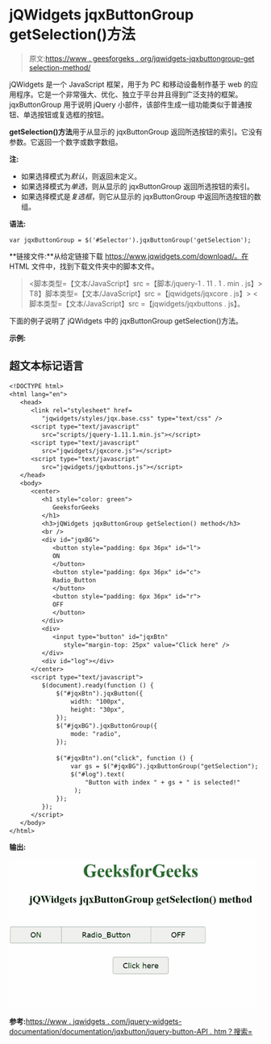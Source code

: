 # jQWidgets jqxButtonGroup getSelection()方法

> 原文:[https://www . geesforgeks . org/jqwidgets-jqxbuttongroup-get selection-method/](https://www.geeksforgeeks.org/jqwidgets-jqxbuttongroup-getselection-method/)

jQWidgets 是一个 JavaScript 框架，用于为 PC 和移动设备制作基于 web 的应用程序。它是一个非常强大、优化、独立于平台并且得到广泛支持的框架。jqxButtonGroup 用于说明 jQuery 小部件，该部件生成一组功能类似于普通按钮、单选按钮或复选框的按钮。

**getSelection()方法**用于从显示的 jqxButtonGroup 返回所选按钮的索引。它没有参数。它返回一个数字或数字数组。

**注:**

*   如果选择模式为*默认*，则返回未定义。
*   如果选择模式为*单选*，则从显示的 jqxButtonGroup 返回所选按钮的索引。
*   如果选择模式是*复选框*，则它从显示的 jqxButtonGroup 中返回所选按钮的数组。

**语法:**

```
var jqxButtonGroup = $('#Selector').jqxButtonGroup('getSelection'); 
```

**链接文件:**从给定链接下载 https://www.jqwidgets.com/download/。在 HTML 文件中，找到下载文件夹中的脚本文件。

> <link rel="”stylesheet”" href="”jqwidgets/styles/jqx.base.css”" type="”text/css”">
> <脚本类型=【文本/JavaScript】src =【脚本/jquery-1 . 11 . 1 . min . js】></脚本>
> T8】脚本类型=【文本/JavaScript】src =【jqwidgets/jqxcore . js】></脚本>
> <脚本类型=【文本/JavaScript】src =【jqwidgets/jqxbuttons . js】。

下面的例子说明了 jQWidgets 中的 jqxButtonGroup getSelection()方法。

**示例:**

## 超文本标记语言

```
<!DOCTYPE html>
<html lang="en">
   <head>
      <link rel="stylesheet" href=
         "jqwidgets/styles/jqx.base.css" type="text/css" />
      <script type="text/javascript" 
         src="scripts/jquery-1.11.1.min.js"></script>
      <script type="text/javascript" 
         src="jqwidgets/jqxcore.js"></script>
      <script type="text/javascript" 
         src="jqwidgets/jqxbuttons.js"></script>
   </head>
   <body>
      <center>
         <h1 style="color: green">
            GeeksforGeeks
         </h1>
         <h3>jQWidgets jqxButtonGroup getSelection() method</h3>
         <br />
         <div id="jqxBG">
            <button style="padding: 6px 36px" id="l">
            ON
            </button>
            <button style="padding: 6px 36px" id="c">
            Radio_Button
            </button>
            <button style="padding: 6px 36px" id="r">
            OFF
            </button>
         </div>
         <div>
            <input type="button" id="jqxBtn" 
               style="margin-top: 25px" value="Click here" />
         </div>
         <div id="log"></div>
      </center>
      <script type="text/javascript">
         $(document).ready(function () {
             $("#jqxBtn").jqxButton({
                 width: "100px",
                 height: "30px",
             });
             $("#jqxBG").jqxButtonGroup({
                 mode: "radio",
             });

             $("#jqxBtn").on("click", function () {
                 var gs = $("#jqxBG").jqxButtonGroup("getSelection");
                 $("#log").text(
                     "Button with index " + gs + " is selected!"
                  );
             });
         });
      </script>
   </body>
</html>
```

**输出:**

![](img/03587342a911f01f5835f80116e0b46d.png)

**参考:**[https://www . jqwidgets . com/jquery-widgets-documentation/documentation/jqxbutton/jquery-button-API . htm？搜索=](https://www.jqwidgets.com/jquery-widgets-documentation/documentation/jqxbutton/jquery-button-api.htm?search=)